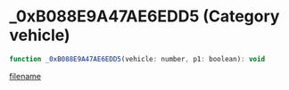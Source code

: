 # _0xB088E9A47AE6EDD5 (Category vehicle)

```js
function _0xB088E9A47AE6EDD5(vehicle: number, p1: boolean): void
```

[filename](_0xB088E9A47AE6EDD5_m.md ':include')